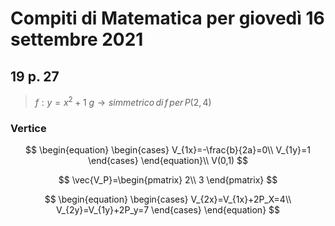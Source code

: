 # Compiti di Matematica per giovedì 16 settembre 2021

## 19 p. 27

> $f:y=x^2+1$
> $g\to simmetrico\,di\,f\,per\,P(2,4)$

### Vertice

$$
\begin{equation}
 \begin{cases} 
 V_{1x}=-\frac{b}{2a}=0\\
 V_{1y}=1
 \end{cases} 
 \end{equation}\\
 V(0,1)
$$

$$
\vec{V_P}=\begin{pmatrix}  
2\\
3
\end{pmatrix}
$$

$$
\begin{equation} \begin{cases} 
V_{2x}=V_{1x}+2P_X=4\\
V_{2y}=V_{1y}+2P_y=7
 \end{cases} \end{equation}
$$
<!--stackedit_data:
eyJoaXN0b3J5IjpbMTc4NDY4MTQ5OCwtMjA4ODc0NjYxMl19
-->